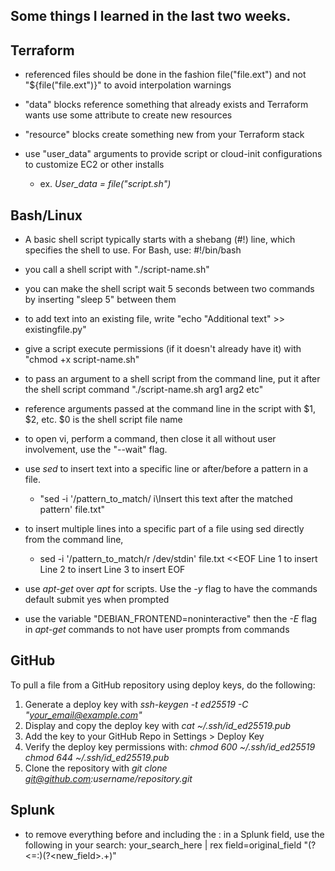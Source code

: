 Some things I learned in the last two weeks.
---

Terraform
---
 - referenced files should be done in the fashion file("file.ext") and not "${file("file.ext")}" to avoid interpolation warnings

 - "data" blocks reference something that already exists and Terraform wants use some attribute to create new resources

 - "resource" blocks create something new from your Terraform stack

 - use "user_data" arguments to provide script or cloud-init configurations to customize EC2 or other installs
   - ex. *User_data = file("script.sh")*

Bash/Linux
---
 - A basic shell script typically starts with a shebang (#!) line, which specifies the shell to use. For Bash, use: #!/bin/bash
   
 - you call a shell script with "./script-name.sh"
   
 - you can make the shell script wait 5 seconds between two commands by inserting "sleep 5" between them
   
 - to add text into an existing file, write "echo "Additional text" >> existingfile.py"
   
 - give a script execute permissions (if it doesn't already have it) with "chmod +x script-name.sh"
   
 - to pass an argument to a shell script from the command line, put it after the shell script command "./script-name.sh arg1 arg2 etc"
   
 - reference arguments passed at the command line in the script with $1, $2, etc. $0 is the shell script file name
   
 - to open vi, perform a command, then close it all without user involvement, use the "--wait" flag.
   
 - use *sed* to insert text into a specific line or after/before a pattern in a file.
   - "sed -i '/pattern_to_match/ i\Insert this text after the matched pattern' file.txt"
     
 - to insert multiple lines into a specific part of a file using sed directly from the command line,
   - sed -i '/pattern_to_match/r /dev/stdin' file.txt <<EOF
        Line 1 to insert
        Line 2 to insert
        Line 3 to insert
    EOF

 - use *apt-get* over *apt* for scripts. Use the *-y* flag to have the commands default submit yes when prompted
   
 - use the variable "DEBIAN_FRONTEND=noninteractive" then the *-E* flag in *apt-get* commands to not have user prompts from commands

GitHub
---
To pull a file from a GitHub repository using deploy keys, do the following:
 1. Generate a deploy key with *ssh-keygen -t ed25519 -C "your_email@example.com"*
 2. Display and copy the deploy key with *cat ~/.ssh/id_ed25519.pub*
 3. Add the key to your GitHub Repo in Settings > Deploy Key
 4. Verify the deploy key permissions with:
    *chmod 600 ~/.ssh/id_ed25519*
    *chmod 644 ~/.ssh/id_ed25519.pub*
 6. Clone the repository with *git clone git@github.com:username/repository.git*


Splunk
---
 - to remove everything before and including the : in a Splunk field, use the following in your search:
your_search_here
| rex field=original_field "(?<=:)(?<new_field>.+)"




